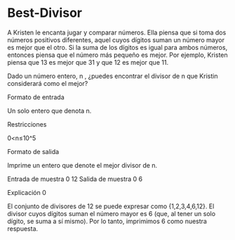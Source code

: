 # Best-Divisor

A Kristen le encanta jugar y comparar números. Ella piensa que si toma dos números positivos diferentes, aquel cuyos dígitos suman un número mayor es mejor que el otro. Si la suma de los dígitos es igual para ambos números, entonces piensa que el número más pequeño es mejor. Por ejemplo, Kristen piensa que 13 es mejor que 31 y que 12 es mejor que 11.

Dado un número entero, n , ¿puedes encontrar el divisor de n que Kristin considerará como el mejor?

Formato de entrada

Un solo entero que denota n.

Restricciones

0<n≤10^5

Formato de salida

Imprime un entero que denote el mejor divisor de n.

Entrada de muestra 
0
12
Salida de muestra 
0
6


Explicación 0

El conjunto de divisores de 12 se puede expresar como {1,2,3,4,6,12}. El divisor cuyos dígitos suman el número mayor es 6 (que, al tener un solo dígito, se suma a sí mismo). Por lo tanto, imprimimos 6 como nuestra respuesta.
